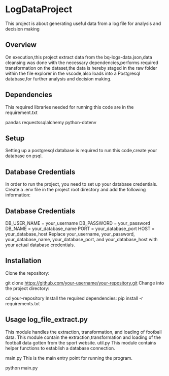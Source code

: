 # LogDataProject
This project is about generating useful data from a log file for analysis and decision making

## Overview
On execution,this project extract data from the bq-logs-data.json,data cleansing was done with the necessary dependencies,performs required transformation on the dataset,the data is hereby staged in the raw folder within the file explorer in the vscode,also loads into a Postgresql database,for further analysis and decision making.

## Dependencies
This required libraries needed for running this code are in the requirement.txt

pandas
requestssqlalchemy
python-dotenv
## Setup 
Setting up a postgresql database is required to run this code,create your database on psql.

## Database Credentials
In order to run the project, you need to set up your database credentials. Create a .env file in the project root directory and add the following information:

## Database Credentials
DB_USER_NAME = your_username 
DB_PASSWORD = your_password 
DB_NAME = your_database_name 
PORT = your_database_port
HOST = your_database_host 
Replace your_username, your_password, your_database_name, your_database_port, and your_database_host with your actual database credentials.

## Installation
Clone the repository:

git clone https://github.com/your-username/your-repository.git Change into the project directory:

cd your-repository Install the required dependencies: 
pip install -r requirements.txt 
## Usage log_file_extract.py
 This module handles the extraction, transformation, and loading of football data. 
 This module contain the extraction,transformation and loading of the football data gotten from the sport website. 
 util.py 
 This module contains helper functions to establish a database connection.

main.py This is the main entry point for running the program.

python main.py
